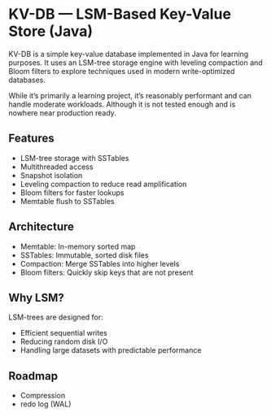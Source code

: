 # KV-DB — LSM-Based Key-Value Store (Java)

KV-DB is a simple key-value database implemented in Java for learning
purposes.  It uses an LSM-tree storage engine with leveling compaction
and Bloom filters to explore techniques used in modern write-optimized
databases. 

While it’s primarily a learning project, it’s reasonably performant
and can handle moderate workloads. Although it is not tested enough and
is nowhere near production ready.

## Features
	
-    LSM-tree storage with SSTables
-	Multithreaded access
-	Snapshot isolation
-    Leveling compaction to reduce read amplification
-    Bloom filters for faster lookups
-    Memtable flush to SSTables

## Architecture

-    Memtable: In-memory sorted map
-    SSTables: Immutable, sorted disk files
-    Compaction: Merge SSTables into higher levels
-    Bloom filters: Quickly skip keys that are not present


## Why LSM?

LSM-trees are designed for:

-    Efficient sequential writes
-    Reducing random disk I/O
-    Handling large datasets with predictable performance

## Roadmap

- Compression
- redo log (WAL)
